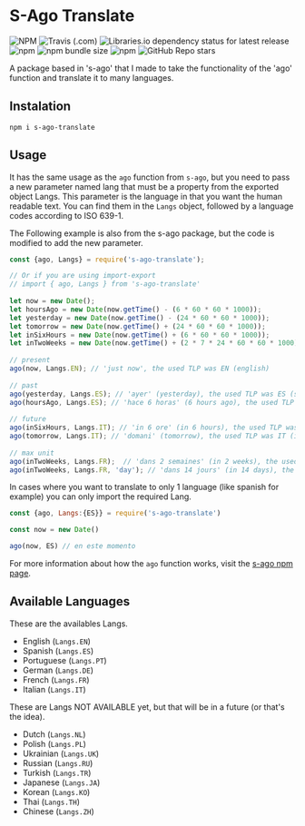 # S-Ago Translate

![NPM](https://img.shields.io/npm/l/s-ago-translate?color=blue&logo=npm&style=flat-square)
![Travis (.com)](https://img.shields.io/travis/com/jebbarbas/s-ago-translate?logo=travis&style=flat-square)
![Libraries.io dependency status for latest release](https://img.shields.io/librariesio/release/npm/s-ago-translate?logo=librariesdotio&style=flat-square)
![npm](https://img.shields.io/npm/dt/s-ago-translate?color=red&logo=npm&style=flat-square)
![npm bundle size](https://img.shields.io/bundlephobia/min/s-ago-translate?color=red&logo=npm&style=flat-square)
![npm](https://img.shields.io/npm/v/s-ago-translate?color=red&logo=npm&style=flat-square)
![GitHub Repo stars](https://img.shields.io/github/stars/jebbarbas/s-ago-translate?logo=github&style=social)

A package based in 's-ago' that I made to take the functionality of the 'ago' function and translate it to many languages.

## Instalation

```
npm i s-ago-translate
```

## Usage

It has the same usage as the `ago` function from `s-ago`, but you need to pass a new parameter named 
lang that must be a property from the exported object Langs. This parameter is the language in that you want 
the human  readable text. You can find them in the `Langs` object, followed by a language codes according 
to ISO 639-1.

The Following example is also from the s-ago package, but the code is modified to add the new parameter.

```js
const {ago, Langs} = require('s-ago-translate');

// Or if you are using import-export
// import { ago, Langs } from 's-ago-translate'
 
let now = new Date();
let hoursAgo = new Date(now.getTime() - (6 * 60 * 60 * 1000));
let yesterday = new Date(now.getTime() - (24 * 60 * 60 * 1000));
let tomorrow = new Date(now.getTime() + (24 * 60 * 60 * 1000));
let inSixHours = new Date(now.getTime() + (6 * 60 * 60 * 1000));
let inTwoWeeks = new Date(now.getTime() + (2 * 7 * 24 * 60 * 60 * 1000));
 
// present
ago(now, Langs.EN); // 'just now', the used TLP was EN (english)
 
// past
ago(yesterday, Langs.ES); // 'ayer' (yesterday), the used TLP was ES (spanish)
ago(hoursAgo, Langs.ES); // 'hace 6 horas' (6 hours ago), the used TLP was ES (spanish)
 
// future
ago(inSixHours, Langs.IT); // 'in 6 ore' (in 6 hours), the used TLP was IT (italian)
ago(tomorrow, Langs.IT); // 'domani' (tomorrow), the used TLP was IT (italian)
 
// max unit
ago(inTwoWeeks, Langs.FR);  // 'dans 2 semaines' (in 2 weeks), the used TLP was FR (french)
ago(inTwoWeeks, Langs.FR, 'day'); // 'dans 14 jours' (in 14 days), the used TLP was FR (french)
```

In cases where you want to translate to only 1 language (like spanish for example) you can only
import the required Lang.

```js
const {ago, Langs:{ES}} = require('s-ago-translate')

const now = new Date()

ago(now, ES) // en este momento
```

For more information about how the `ago` function works, visit the 
[s-ago npm page](https://www.npmjs.com/package/s-ago).

## Available Languages

These are the availables Langs.

- English (`Langs.EN`)
- Spanish (`Langs.ES`)
- Portuguese (`Langs.PT`)
- German (`Langs.DE`)
- French (`Langs.FR`)
- Italian (`Langs.IT`)

These are Langs NOT AVAILABLE yet, but that will be in a future (or that's the idea).

- Dutch (`Langs.NL`)
- Polish (`Langs.PL`)
- Ukrainian  (`Langs.UK`)
- Russian (`Langs.RU`)
- Turkish (`Langs.TR`)
- Japanese (`Langs.JA`)
- Korean (`Langs.KO`)
- Thai (`Langs.TH`)
- Chinese (`Langs.ZH`)